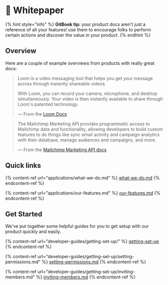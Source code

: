 # 👋 Whitepaper

{% hint style="info" %}
**GitBook tip:** your product docs aren't just a reference of all your features! use them to encourage folks to perform certain actions and discover the value in your product.
{% endhint %}

## Overview

Here are a couple of example overviews from products with really great docs:

> Loom is a video messaging tool that helps you get your message across through instantly shareable videos.
>
> With Loom, you can record your camera, microphone, and desktop simultaneously. Your video is then instantly available to share through Loom's patented technology.
>
> — From the [Loom Docs](https://support.loom.com/hc/en-us/articles/360002158057-What-is-Loom-)

> The Mailchimp Marketing API provides programmatic access to Mailchimp data and functionality, allowing developers to build custom features to do things like sync email activity and campaign analytics with their database, manage audiences and campaigns, and more.
>
> — From the [Mailchimp Marketing API docs](https://mailchimp.com/developer/marketing/docs/fundamentals/)

## Quick links

{% content-ref url="applications/what-we-do.md" %}
[what-we-do.md](applications/what-we-do.md)
{% endcontent-ref %}

{% content-ref url="applications/our-features.md" %}
[our-features.md](applications/our-features.md)
{% endcontent-ref %}

## Get Started

We've put together some helpful guides for you to get setup with our product quickly and easily.

{% content-ref url="developer-guides/getting-set-up/" %}
[getting-set-up](developer-guides/getting-set-up/)
{% endcontent-ref %}

{% content-ref url="developer-guides/getting-set-up/setting-permissions.md" %}
[setting-permissions.md](developer-guides/getting-set-up/setting-permissions.md)
{% endcontent-ref %}

{% content-ref url="developer-guides/getting-set-up/inviting-members.md" %}
[inviting-members.md](developer-guides/getting-set-up/inviting-members.md)
{% endcontent-ref %}
